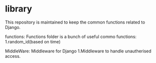 # library
This repository is maintained to keep the common functions related to Django.

functions:
  Functions folder is a bunch of useful commo functions:
    1.random_id(based on time)
  
MiddleWare:
  Middleware for Django
    1.Middleware to handle unautherised access.
